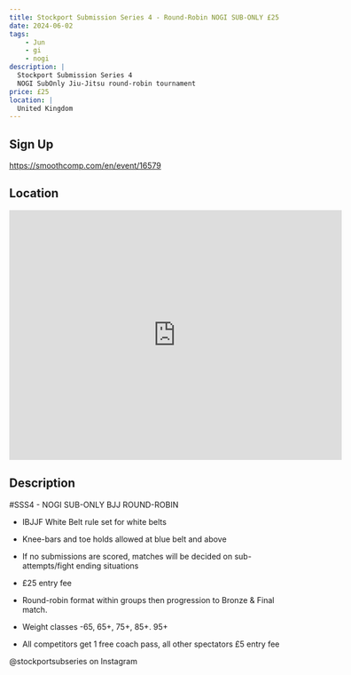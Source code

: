 ```yaml
---
title: Stockport Submission Series 4 - Round-Robin NOGI SUB-ONLY £25
date: 2024-06-02
tags:
    - Jun
    - gi 
    - nogi 
description: |
  Stockport Submission Series 4
  NOGI SubOnly Jiu-Jitsu round-robin tournament
price: £25
location: |
  United Kingdom
---
```

## Sign Up
https://smoothcomp.com/en/event/16579

## Location
<iframe src="https://www.google.com/maps/embed?pb=!1m18!1m12!1m3!1d12345.6789!2d-2.1343944!3d53.4194466!2m3!1f0!2f0!3f0!3m2!1i1024!2i768!4f13.1!3m3!1m2!1s0x0%3A0x0!2z53.4194466!5e0!3m2!1sen!2sus!4v1234567890" width="600" height="450" style="border:0;" allowfullscreen="" loading="lazy"></iframe>

## Description
#SSS4 - NOGI SUB-ONLY BJJ ROUND-ROBIN


- IBJJF White Belt rule set for white belts 


- Knee-bars and toe holds allowed at blue belt and above


- If no submissions are scored, matches will be decided on sub-attempts/fight ending situations


- £25 entry fee 


- Round-robin format within groups then progression to Bronze & Final match. 


- Weight classes -65, 65+, 75+, 85+. 95+


- All competitors get 1 free coach pass, all other spectators £5 entry fee


@stockportsubseries on Instagram